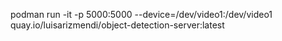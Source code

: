podman run -it -p 5000:5000 --device=/dev/video1:/dev/video1 quay.io/luisarizmendi/object-detection-server:latest